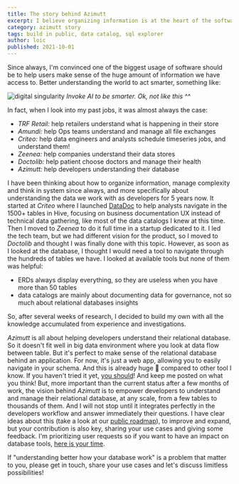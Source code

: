 ```yaml
---
title: The story behind Azimutt
excerpt: I believe organizing information is at the heart of the software mission. I have been thinking about this for years and focused on understanding databases for 5 years now. Here is how it happened...
category: azimutt story
tags: build in public, data catalog, sql explorer
author: loic
published: 2021-10-01
---
```


Since always, I'm convinced one of the biggest usage of software should be to help users make sense of the huge amount of information we have access to.
Better understanding the world to act smarter, something like:

![digital singularity]({{base_link}}/digital-singularity.jpg)
*Invoke AI to be smarter. Ok, not like this ^^*

In fact, when I look into my past jobs, it was almost always the case:

- *TRF Retail:* help retailers understand what is happening in their store
- *Amundi:* help Ops teams understand and manage all file exchanges
- *Criteo:* help data engineers and analysts schedule timeseries jobs, and understand them!
- *Zeenea:* help companies understand their data stores
- *Doctolib:* help patient choose doctors and manage their health
- *Azimutt:* help developers understanding their database

I have been thinking about how to organize information, manage complexity and think in system since always, and more specifically about understanding the data we work with as developers for 5 years now.
It started at *Criteo* where I launched [DataDoc](https://medium.com/criteo-engineering/datadoc-the-criteo-data-observability-platform-2cd826a9a1af) to help analysts navigate in the 1500+ tables in Hive, focusing on business documentation UX instead of technical data gathering, like most of the data catalogs I knew at this time.
Then I moved to *Zeenea* to do it full time in a startup dedicated to it.
I led the tech team, but we had different vision for the product, so I moved to *Doctolib* and thought I was finally done with this topic. However, as soon as I looked at the database, I thought I would need a tool to navigate through the hundreds of tables we have.
I looked at available tools but none of them was helpful:
- ERDs always display everything, so they are useless when you have more than 50 tables
- data catalogs are mainly about documenting data for governance, not so much about relational databases insights

So, after several weeks of research, I decided to build my own with all the knowledge accumulated from experience and investigations.

*Azimutt* is all about helping developers understand their relational database.
So it doesn't fit well in big data environment where you look at data flow between table. But it's perfect to make sense of the relational database behind an application.
For now, it's just a web app, allowing you to easily navigate in your schema. And this is already huge 🤩 compared to other tool I know.
If you haven't tried it yet, [you should]({{app_link}})! And keep me posted on what you think!
But, more important than the current status after a few months of work, the vision behind *Azimutt* is to empower developers to understand and manage their relational database, at any scale, from a few tables to thousands of them.
And I will not stop until it integrates perfectly in the developers workflow and answer immediately their questions.
I have clear ideas about this (take a look at our [public roadmap]({{roadmap_link}})), to improve and expand, but your contribution is also key, sharing your use cases and giving some feedback. I'm prioritizing user requests so if you want to have an impact on database tools, [here is your time]({{feedback_link}}).

If "understanding better how your database work" is a problem that matter to you, please get in touch, share your use cases and let's discuss limitless possibilities! 
